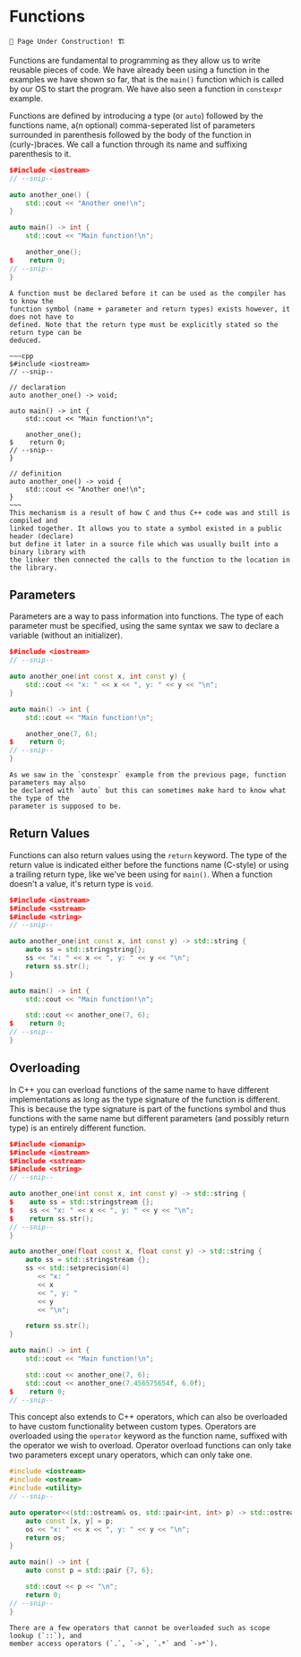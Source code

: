 # Functions

```admonish warning
🚧 Page Under Construction! 🏗️
```

Functions are fundamental to programming as they allow us to write reusable pieces of
code. We have already been using a function in the examples we have shown so far, that
is the `main()` function which is called by our OS to start the program. We have also
seen a function in `constexpr` example.

Functions are defined by introducing a type (or `auto`) followed by the functions name,
a(n optional) comma-seperated list of parameters surrounded in parenthesis followed by
the body of the function in (curly-)braces. We call a function through its name and
suffixing parenthesis to it.

```cpp
$#include <iostream>
// --snip--

auto another_one() {
    std::cout << "Another one!\n";
}

auto main() -> int {
    std::cout << "Main function!\n";

    another_one();
$    return 0;
// --snip--
}
```

```admonish abstract
A function must be declared before it can be used as the compiler has to know the
function symbol (name + parameter and return types) exists however, it does not have to
defined. Note that the return type must be explicitly stated so the return type can be
deduced.

~~~cpp
$#include <iostream>
// --snip--

// declaration
auto another_one() -> void;

auto main() -> int {
    std::cout << "Main function!\n";

    another_one();
$    return 0;
// --snip--
}

// definition
auto another_one() -> void {
    std::cout << "Another one!\n";
}
~~~
This mechanism is a result of how C and thus C++ code was and still is compiled and
linked together. It allows you to state a symbol existed in a public header (declare)
but define it later in a source file which was usually built into a binary library with
the linker then connected the calls to the function to the location in the library.
```

## Parameters

Parameters are a way to pass information into functions. The type of each parameter must
be specified, using the same syntax we saw to declare a variable
(without an initializer).

```cpp
$#include <iostream>
// --snip--

auto another_one(int const x, int const y) {
    std::cout << "x: " << x << ", y: " << y << "\n";
}

auto main() -> int {
    std::cout << "Main function!\n";

    another_one(7, 6);
$    return 0;
// --snip--
}
```

```admonish tip
As we saw in the `constexpr` example from the previous page, function parameters may also
be declared with `auto` but this can sometimes make hard to know what the type of the
parameter is supposed to be.
```

## Return Values

Functions can also return values using the `return` keyword. The type of the return value
is indicated either before the functions name (C-style) or using a trailing return type,
like we've been using for `main()`. When a function doesn't a value, it's return type is
`void`.

```cpp
$#include <iostream>
$#include <sstream>
$#include <string>
// --snip--

auto another_one(int const x, int const y) -> std::string {
    auto ss = std::stringstring{};
    ss << "x: " << x << ", y: " << y << "\n";
    return ss.str();
}

auto main() -> int {
    std::cout << "Main function!\n";

    std::cout << another_one(7, 6);
$    return 0;
// --snip--
}
```

## Overloading

In C++ you can overload functions of the same name to have different implementations
as long as the type signature of the function is different. This is because the type
signature is part of the functions symbol and thus functions with the same name but
different parameters (and possibly return type) is an entirely different function.

```cpp
$#include <iomanip>
$#include <iostream>
$#include <sstream>
$#include <string>
// --snip--

auto another_one(int const x, int const y) -> std::string {
$    auto ss = std::stringstream {};
$    ss << "x: " << x << ", y: " << y << "\n";
$    return ss.str();
// --snip--
}

auto another_one(float const x, float const y) -> std::string {
    auto ss = std::stringstream {};
    ss << std::setprecision(4) 
       << "x: "
       << x
       << ", y: "
       << y
       << "\n";

    return ss.str();
}

auto main() -> int {
    std::cout << "Main function!\n";

    std::cout << another_one(7, 6);
    std::cout << another_one(7.456575654f, 6.0f);
$    return 0;
// --snip--
```

This concept also extends to C++ operators, which can also be overloaded to have custom
functionality between custom types. Operators are overloaded using the `operator` keyword
as the function name, suffixed with the operator we wish to overload. Operator overload
functions can only take two parameters except unary operators, which can only take one.

```cpp
#include <iostream>
#include <ostream>
#include <utility>
// --snip--

auto operator<<(std::ostream& os, std::pair<int, int> p) -> std::ostream& {
    auto const [x, y] = p;
    os << "x: " << x << ", y: " << y << "\n";
    return os;
}

auto main() -> int {
    auto const p = std::pair {7, 6};

    std::cout << p << "\n";
    return 0;
// --snip--
}
```

```admonish warning
There are a few operators that cannot be overloaded such as scope lookup (`::`), and
member access operators (`.`, `->`, `.*` and `->*`).
```

